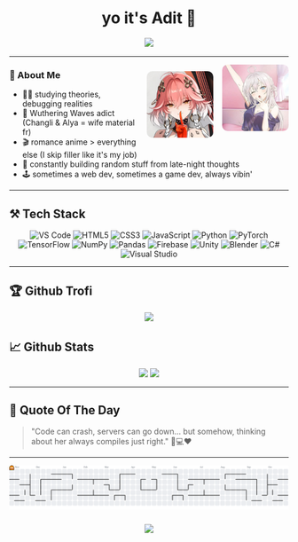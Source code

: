<h1 align="center">yo it's Adit 👾</h1>

<p align="center">
  <img src="https://readme-typing-svg.herokuapp.com?color=F97316&center=true&vCenter=true&lines=just+vibin+in+the+terminal...+%20%20%20%20;Wuthering+Waves+gang+🌍🧝🏻‍♀️🎮%20%20;pixel+by+pixel,+i+build+worlds+🎮%20%20;html+my+type,+Alya+%26+Changli+wife+%20" />
</p>




---

<img src="https://github.com/rillToMe/rillToMe/raw/main/assets/alya.jpeg" alt="alya" width="120" align="right" style="margin-left: 16px; border-radius: 10px;" />
<img src="https://github.com/rillToMe/rillToMe/raw/main/assets/changli.jpeg" alt="changli" width="120" align="right" style="margin-left: 16px; border-radius: 10px; margin-top: 12px;" />

### 🧠 About Me

- 👨‍💻 studying theories, debugging realities  
- 🌊 Wuthering Waves adict (Changli & Alya = wife material fr)  
- 🎬 romance anime > everything else (I skip filler like it's my job)  
- 🧪 constantly building random stuff from late-night thoughts  
- 🕹️ sometimes a web dev, sometimes a game dev, always vibin'

---

## ⚒️ Tech Stack

<div align="center">
  <img src="https://cdn.jsdelivr.net/gh/devicons/devicon/icons/vscode/vscode-original.svg" height="40" alt="VS Code" />
  <img src="https://cdn.jsdelivr.net/gh/devicons/devicon/icons/html5/html5-original.svg" height="40" alt="HTML5" />
  <img src="https://cdn.jsdelivr.net/gh/devicons/devicon/icons/css3/css3-original.svg" height="40" alt="CSS3" />
  <img src="https://cdn.jsdelivr.net/gh/devicons/devicon/icons/javascript/javascript-original.svg" height="40" alt="JavaScript" />
  <img src="https://cdn.jsdelivr.net/gh/devicons/devicon/icons/python/python-original.svg" height="40" alt="Python" />
  <img src="https://cdn.jsdelivr.net/gh/devicons/devicon/icons/pytorch/pytorch-original.svg" height="40" alt="PyTorch" />
  <img src="https://cdn.jsdelivr.net/gh/devicons/devicon/icons/tensorflow/tensorflow-original.svg" height="40" alt="TensorFlow" />
  <img src="https://cdn.jsdelivr.net/gh/devicons/devicon/icons/numpy/numpy-original.svg" height="40" alt="NumPy" />
  <img src="https://cdn.jsdelivr.net/gh/devicons/devicon/icons/pandas/pandas-original.svg" height="40" alt="Pandas" />
  <img src="https://cdn.jsdelivr.net/gh/devicons/devicon/icons/firebase/firebase-plain.svg" height="40" alt="Firebase" />
  <img src="https://cdn.jsdelivr.net/gh/devicons/devicon/icons/unity/unity-original.svg" height="40" alt="Unity" />
  <img src="https://cdn.jsdelivr.net/gh/devicons/devicon/icons/blender/blender-original.svg" height="40" alt="Blender" />
  <img src="https://cdn.jsdelivr.net/gh/devicons/devicon/icons/csharp/csharp-original.svg" height="40" alt="C#" />
  <img src="https://cdn.jsdelivr.net/gh/devicons/devicon/icons/visualstudio/visualstudio-plain.svg" height="40" alt="Visual Studio" />
</div>

---


## 🏆 Github Trofi

<p align="center">
  <img src="https://github-profile-trophy.vercel.app/?username=rillToMe&theme=gruvbox&row=1&no-bg=true&no-frame=true&margin-w=15" />
</p>


## 📈 Github Stats

<p align="center">
  <img src="https://github-readme-stats.vercel.app/api?username=rillToMe&show_icons=true&theme=radical&hide=stars" height="170" />
  <img src="https://github-readme-stats.vercel.app/api/top-langs/?username=rillToMe&layout=compact&theme=radical" height="170" />
</p>

---

## 💬 Quote Of The Day
> "Code can crash, servers can go down… but somehow, thinking about her always compiles just right." 💭💻❤️


---

<picture>
  <source media="(prefers-color-scheme: dark)" srcset="https://raw.githubusercontent.com/rillToMe/rillToMe/output/pacman-contribution-graph-dark.svg">
  <source media="(prefers-color-scheme: light)" srcset="https://raw.githubusercontent.com/rillToMe/rillToMe/output/pacman-contribution-graph.svg">
  <img alt="pacman contribution graph" src="https://raw.githubusercontent.com/rillToMe/rillToMe/output/pacman-contribution-graph.svg">
</picture>

###

<p align="center">
  <img src="https://media.giphy.com/media/v1.Y2lkPTc5MGI3NjExdDRycGNhcnh6emFwN3ZheHRra3ZwczVhZGJxaDZjMWNqbG9tOXV0bCZlcD12MV9naWZzX3NlYXJjaCZjdD1n/HUkOv6w5VYy6U/giphy.gif" width="200"/>
</p>

